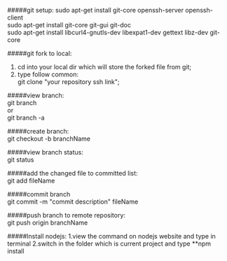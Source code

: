 #####git setup: 
  sudo apt-get install git-core openssh-server openssh-client  
  sudo apt-get install git-core git-gui git-doc  
  sudo apt-get install libcurl4-gnutls-dev libexpat1-dev gettext libz-dev git-core  
  
#####git fork to local:
  1. cd into your local dir which will store the forked file from git;
  2. type follow common:   
          git clone "your repository ssh link";
          
#####view branch:  
     git branch  
    or  
     git branch -a  
     
#####create branch:  
       git checkout -b branchName  

#####view branch status:  
     git status  
     
#####add the changed file to committed list:  
    git add fileName  

#####commit branch  
       git commit -m "commit description" fileName  
       
#####push branch to remote repository:  
     git push origin branchName
     
#####Install nodejs:
  1.view the command on nodejs website and type in terminal
  2.switch in the folder which is current project and type **npm install

